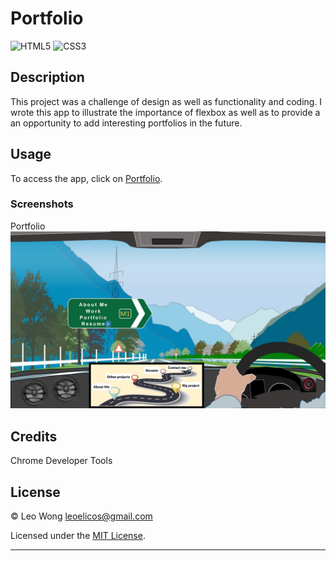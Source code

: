 # Portfolio

![HTML5](https://img.shields.io/badge/html5-%23E34F26.svg?style=for-the-badge&logo=html5&logoColor=white) ![CSS3](https://img.shields.io/badge/css3-%231572B6.svg?style=for-the-badge&logo=css3&logoColor=white)

## Description

This project was a challenge of design as well as functionality and coding. I wrote this app to illustrate the importance of flexbox as well as to provide a an opportunity to add interesting portfolios in the future.

## Usage

To access the app, click on [Portfolio](https://leoelicos.github.io/bcs-02-portfolio/).

### Screenshots

Portfolio ![Animation](./assets/mockup.jpg)

## Credits

Chrome Developer Tools

## License

&copy; Leo Wong <leoelicos@gmail.com>

Licensed under the [MIT License](./LICENSE.txt).

---
